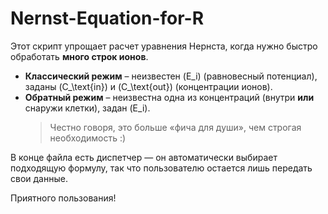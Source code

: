 # Nernst-Equation-for-R
Этот скрипт упрощает расчет уравнения Нернста, когда нужно быстро обработать **много строк ионов**.
* **Классический режим** – неизвестен \(E_i\) (равновесный потенциал), заданы \(C_\text{in}\) и \(C_\text{out}\) (концентрации ионов).
* **Обратный режим** – неизвестна одна из концентраций (внутри **или** снаружи клетки), задан \(E_i\).  
  > Честно говоря, это больше «фича для души», чем строгая необходимость :)

В конце файла есть диспетчер — он автоматически выбирает подходящую формулу, так что пользователю остается лишь передать свои данные.

Приятного пользования!
